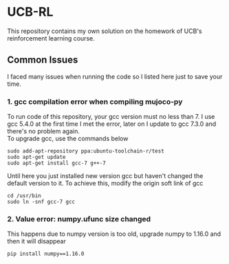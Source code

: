 # UCB-RL

This repository contains my own solution on the homework of UCB's reinforcement learning course.

## Common Issues

I faced many issues when running the code so I listed here just to save your time.

### 1. gcc compilation error when compiling mujoco-py
To run code of this repository, your gcc version must no less than 7. I use gcc 5.4.0 at the first time I met the error, later on I update to gcc 7.3.0 and there's no problem again.  
To upgrade gcc, use the commands below
```
sudo add-apt-repository ppa:ubuntu-toolchain-r/test
sudo apt-get update
sudo apt-get install gcc-7 g++-7
``` 
Until here you just installed new version gcc but haven't changed the default version to it. To achieve this, modify the origin soft link of gcc
```
cd /usr/bin
sudo ln -snf gcc-7 gcc
```

### 2. Value error: numpy.ufunc size changed
This happens due to numpy version is too old, upgrade numpy to 1.16.0 and then it will disappear
```
pip install numpy==1.16.0
```